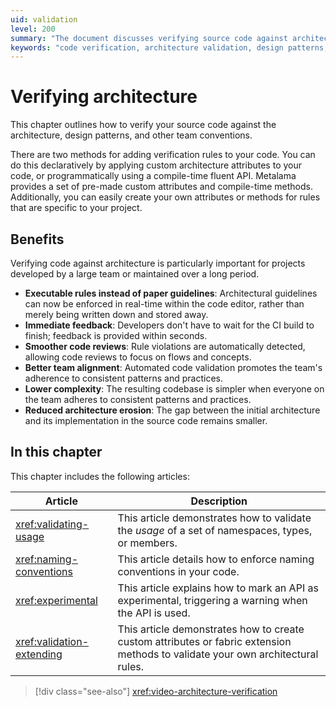 ```yaml
---
uid: validation
level: 200
summary: "The document discusses verifying source code against architecture, design patterns, and team conventions, emphasizing the benefits of immediate feedback, smoother code reviews, team alignment, reduced complexity, and architecture erosion prevention."
keywords: "code verification, architecture validation, design patterns, team conventions, immediate feedback, smoother code reviews, team alignment, reduced complexity, architecture erosion prevention, Metalama"
---
```


# Verifying architecture

This chapter outlines how to verify your source code against the architecture, design patterns, and other team conventions.

There are two methods for adding verification rules to your code. You can do this declaratively by applying custom architecture attributes to your code, or programmatically using a compile-time fluent API. Metalama provides a set of pre-made custom attributes and compile-time methods. Additionally, you can easily create your own attributes or methods for rules that are specific to your project.

## Benefits

Verifying code against architecture is particularly important for projects developed by a large team or maintained over a long period.

* **Executable rules instead of paper guidelines**: Architectural guidelines can now be enforced in real-time within the code editor, rather than merely being written down and stored away.
* **Immediate feedback**: Developers don't have to wait for the CI build to finish; feedback is provided within seconds.
* **Smoother code reviews**: Rule violations are automatically detected, allowing code reviews to focus on flows and concepts.
* **Better team alignment**: Automated code validation promotes the team's adherence to consistent patterns and practices.
* **Lower complexity**: The resulting codebase is simpler when everyone on the team adheres to consistent patterns and practices.
* **Reduced architecture erosion**: The gap between the initial architecture and its implementation in the source code remains smaller.

## In this chapter

This chapter includes the following articles:

|Article  |Description  |
|---------|---------|
|<xref:validating-usage>     |  This article demonstrates how to validate the _usage_ of a set of namespaces, types, or members.       |
|<xref:naming-conventions> | This article details how to enforce naming conventions in your code. |
|<xref:experimental> | This article explains how to mark an API as experimental, triggering a warning when the API is used. |
|<xref:validation-extending>     |  This article demonstrates how to create custom attributes or fabric extension methods to validate your own architectural rules.   |


> [!div class="see-also"]
> <xref:video-architecture-verification>
  

